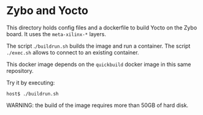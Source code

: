 # Zybo and Yocto

This directory holds config files and a dockerfile to build Yocto on the Zybo
board.
It uses the `meta-xilinx-*` layers.

The script .`/buildrun.sh` builds the image and run a container.
The script `./exec.sh` allows to connect to an existing container.

This docker image depends on the `quickbuild` docker image in this same
repository.

Try it by executing:
  ```
  host$ ./buildrun.sh
  ```

WARNING: the build of the image requires more than 50GB of hard disk.

